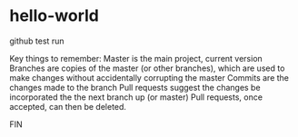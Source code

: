 # hello-world
github test run

Key things to remember:
Master is the main project, current version
Branches are copies of the master (or other branches), which are used to make changes without accidentally corrupting the master
Commits are the changes made to the branch
Pull requests suggest the changes be incorporated the the next branch up (or master)
Pull requests, once accepted, can then be deleted.

FIN
